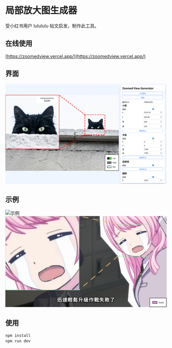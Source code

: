 # 局部放大图生成器

受小红书用户 lulululu 帖文启发，制作此工具。

## 在线使用

[https://zoomedview.vercel.app/](https://zoomedview.vercel.app/)
## 界面

![界面](./images/web.png)
## 示例

![示例](./images/image2.png)
![示例](./images/image3.png)

## 使用

```bash
npm install
npm run dev
```
